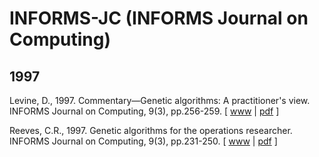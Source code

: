 # INFORMS-JC (INFORMS Journal on Computing)

## 1997

Levine, D., 1997. Commentary—Genetic algorithms: A practitioner's view. INFORMS Journal on Computing, 9(3), pp.256-259. [ [www](https://pubsonline.informs.org/doi/abs/10.1287/ijoc.9.3.256) | [pdf](https://pubsonline.informs.org/doi/pdf/10.1287/ijoc.9.3.256) ]

Reeves, C.R., 1997. Genetic algorithms for the operations researcher. INFORMS Journal on Computing, 9(3), pp.231-250. [ [www](https://pubsonline.informs.org/doi/abs/10.1287/ijoc.9.3.231) | [pdf](https://pubsonline.informs.org/doi/pdf/10.1287/ijoc.9.3.231) ]
